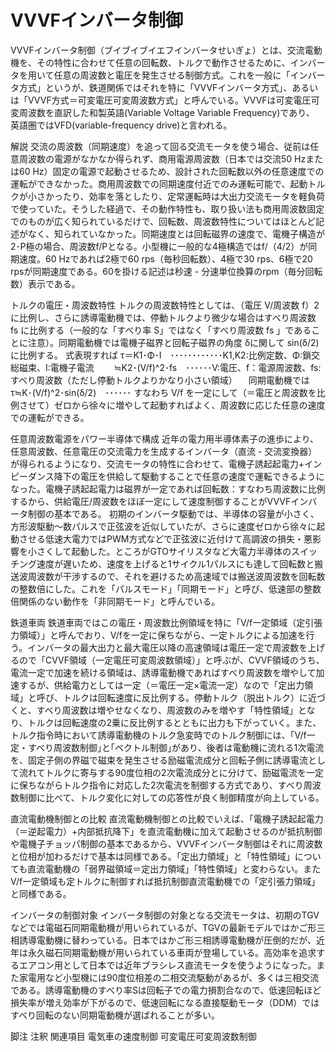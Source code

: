 # VVVFインバータ制御

VVVFインバータ制御（ブイブイブイエフインバータせいぎょ）とは、交流電動機を、その特性に合わせて任意の回転数、トルクで動作させるために、インバータを用いて任意の周波数と電圧を発生させる制御方式。これを一般に「インバータ方式」というが、鉄道関係ではそれを特に「VVVFインバータ方式」、あるいは「VVVF方式＝可変電圧可変周波数方式」と呼んでいる。VVVFは可変電圧可変周波数を直訳した和製英語(Variable Voltage Variable Frequency)であり、 英語圏ではVFD(variable-frequency drive)と言われる｡

解説
交流の周波数（同期速度）を追って回る交流モータを使う場合、従前は任意周波数の電源がなかなか得られず、商用電源周波数（日本では交流50 Hzまたは60 Hz）固定の電源で起動させるため、設計された回転数以外の任意速度での運転ができなかった。商用周波数での同期速度付近でのみ運転可能で、起動トルクが小さかったり、効率を落としたり、定常運転時は大出力交流モータを軽負荷で使っていた。そうした経過で、その動作特性も、取り扱い法も商用周波数固定でのものが広く知られているだけで、回転数、周波数特性についてはほとんど記述がなく、知られていなかった。同期速度とは回転磁界の速度で、電機子構造が2･P極の場合、周波数f/Pとなる。小型機に一般的な4極構造ではf/（4/2）が同期速度。60 Hzであれば2極で60 rps（毎秒回転数）、4極で30 rps、6極で20 rpsが同期速度である。60を掛ける記述は秒速 - 分速単位換算のrpm（毎分回転数）表示である。

トルクの電圧・周波数特性
トルクの周波数特性としては、（電圧 V/周波数 f）2 に比例し、さらに誘導電動機では、停動トルクより微少な場合はすべり周波数 fs に比例する（一般的な「すべり率 S」ではなく「すべり周波数 fs 」であることに注意）。同期電動機では電機子磁界と回転子磁界の角度 δに関して sin(δ/2)に比例する。
式表現すれば
τ＝K1･Φ･I　････････････K1,K2:比例定数、Φ:鎖交総磁束、I:電機子電流
　　≒K2･(V/f)^2･fs　･･････V:電圧、f：電源周波数、fs:すべり周波数（ただし停動トルクよりかなり小さい領域）
　同期電動機では τ≒K･(V/f)^2･sin(δ/2)　･･････
すなわち V/f を一定にして（＝電圧と周波数を比例させて）ゼロから徐々に増やして起動すればよく、周波数に応じた任意の速度での運転ができる。

任意周波数電源をパワー半導体で構成
近年の電力用半導体素子の進歩により、任意周波数、任意電圧の交流電力を生成するインバータ（直流 - 交流変換器）が得られるようになり、交流モータの特性に合わせて、電機子誘起起電力+インピーダンス降下の電圧を供給して駆動することで任意の速度で運転できるようになった。電機子誘起起電力は磁界が一定であれば回転数：すなわち周波数に比例するから、供給電圧/周波数をほぼ一定にして速度制御することがVVVFインバータ制御の基本である。
初期のインバータ駆動では、半導体の容量が小さく、方形波駆動～数パルスで正弦波を近似していたが、さらに速度ゼロから徐々に起動させる低速大電力ではPWM方式などで正弦波に近付けて高調波の損失・悪影響を小さくして起動した。ところがGTOサイリスタなど大電力半導体のスイッチング速度が遅いため、速度を上げると1サイクル1パルスにも達して回転数と搬送波周波数が干渉するので、それを避けるため高速域では搬送波周波数を回転数の整数倍にした。これを「パルスモード」「同期モード」と呼び、低速部の整数倍関係のない動作を「非同期モード」と呼んでいる。

鉄道車両
鉄道車両ではこの電圧・周波数比例領域を特に「V/f一定領域（定引張力領域）」と呼んでおり、V/fを一定に保ちながら、一定トルクによる加速を行う。インバータの最大出力と最大電圧以降の高速領域は電圧一定で周波数を上げるので「CVVF領域（一定電圧可変周波数領域）」と呼ぶが、CVVF領域のうち、電流一定で加速を続ける領域は、誘導電動機であればすべり周波数を増やして加速するが、供給電力としては一定（＝電圧一定×電流一定）なので「定出力領域」と呼び、トルクは回転速度に反比例する。停動トルク（脱出トルク）に近づくと、すべり周波数は増やせなくなり、周波数のみを増やす「特性領域」となり、トルクは回転速度の2乗に反比例するとともに出力も下がっていく。また、トルク指令時において誘導電動機のトルク急変時でのトルク制御には、「V/f一定・すべり周波数制御｣と｢ベクトル制御｣があり、後者は電動機に流れる1次電流を、固定子側の界磁で磁束を発生させる励磁電流成分と回転子側に誘導電流として流れてトルクに寄与する90度位相の2次電流成分とに分けて、励磁電流を一定に保ちながらトルク指令に対応した2次電流を制御する方式であり、すべり周波数制御に比べて、トルク変化に対しての応答性が良く制御精度が向上している。

直流電動機制御との比較
直流電動機制御との比較でいえば、「電機子誘起起電力（＝逆起電力）+内部抵抗降下」を直流電動機に加えて起動させるのが抵抗制御や電機子チョッパ制御の基本であるから、VVVFインバータ制御はそれに周波数と位相が加わるだけで基本は同様である。「定出力領域」と「特性領域」についても直流電動機の「弱界磁領域＝定出力領域」「特性領域」と変わらない。またV/f一定領域も定トルクに制御すれば抵抗制御直流電動機での「定引張力領域」と同様である。

インバータの制御対象
インバータ制御の対象となる交流モータは、初期のTGVなどでは電磁石同期電動機が用いられているが、TGVの最新モデルではかご形三相誘導電動機に替わっている。日本ではかご形三相誘導電動機が圧倒的だが、近年は永久磁石同期電動機が用いられている車両が登場している。高効率を追求するエアコン用として日本では近年ブラシレス直流モータを使うようになった。また家電用など小型機には90度位相差の二相交流駆動があるが、多くは三相交流である。誘導電動機のすべり率Sは回転子での電力損割合なので、低速回転ほど損失率が増え効率が下がるので、低速回転になる直接駆動モータ（DDM）ではすべり回転のない同期電動機が選ばれることが多い。

脚注
注釈
関連項目
電気車の速度制御
可変電圧可変周波数制御